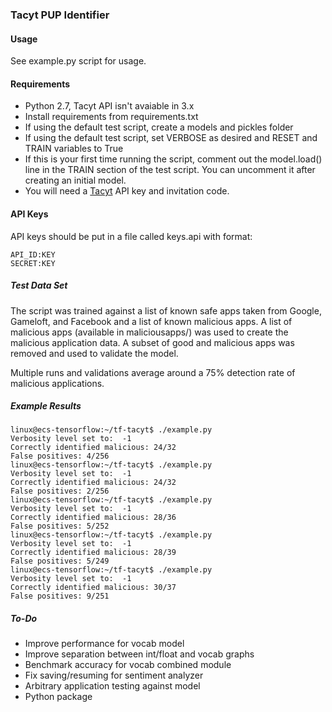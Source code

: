 ### Tacyt PUP Identifier ###

#### Usage ####
See example.py script for usage.

#### Requirements ####
 - Python 2.7, Tacyt API isn't avaiable in 3.x
 - Install requirements from requirements.txt 
 - If using the default test script, create a models and pickles folder 
 - If using the default test script, set VERBOSE as desired and  RESET and TRAIN variables to True
 - If this is your first time running the script, comment out the model.load() line in the TRAIN section of the test script. You can uncomment it after creating an initial model.
 - You will need a [Tacyt](https://tacyt.elevenpaths.com) API key and invitation code.

#### API Keys ####
API keys should be put in a file called keys.api with format:
```
API_ID:KEY
SECRET:KEY
```

##### Test Data Set #####
The script was trained against a list of known safe apps taken from Google, Gameloft, and Facebook and a list of known malicious apps.
A list of malicious apps (available in maliciousapps/) was used to create the malicious application data.
A subset of good and malicious apps was removed and used to validate the model.

Multiple runs and validations average around a 75% detection rate of malicious applications.

##### Example Results #####
```
linux@ecs-tensorflow:~/tf-tacyt$ ./example.py
Verbosity level set to:  -1
Correctly identified malicious: 24/32
False positives: 4/256
linux@ecs-tensorflow:~/tf-tacyt$ ./example.py
Verbosity level set to:  -1
Correctly identified malicious: 24/32
False positives: 2/256
linux@ecs-tensorflow:~/tf-tacyt$ ./example.py
Verbosity level set to:  -1
Correctly identified malicious: 28/36
False positives: 5/252
linux@ecs-tensorflow:~/tf-tacyt$ ./example.py
Verbosity level set to:  -1
Correctly identified malicious: 28/39
False positives: 5/249
linux@ecs-tensorflow:~/tf-tacyt$ ./example.py
Verbosity level set to:  -1
Correctly identified malicious: 30/37
False positives: 9/251
```

##### To-Do #####
 - Improve performance for vocab model
 - Improve separation between int/float and vocab graphs
 - Benchmark accuracy for vocab combined module
 - Fix saving/resuming for sentiment analyzer
 - Arbitrary application testing against model
 - Python package
